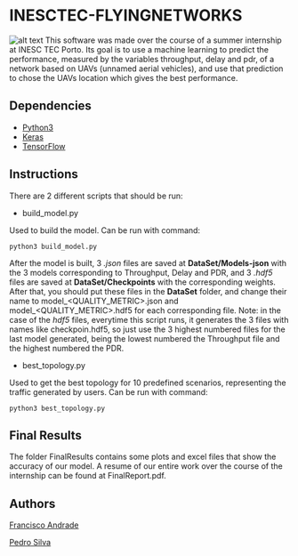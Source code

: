 # INESCTEC-FLYINGNETWORKS
![alt text](https://i.imgur.com/CIAJ5EA.jpg)
This software was made over the course of a summer internship at INESC TEC Porto. Its goal is to use a machine learning to predict the performance, measured by the variables throughput, delay and pdr, of a network based on UAVs (unnamed aerial vehicles), and use that prediction to chose the UAVs location which gives the best performance.

## Dependencies
* [Python3](https://www.python.org/downloads/)
* [Keras](http://keras.io/#installation)
* [TensorFlow](https://www.tensorflow.org/install/install_sources)

## Instructions
There are 2 different scripts that should be run:

- build_model.py

Used to build the model. Can be run with command:

`python3 build_model.py`

After the model is built, 3 *.json* files are saved at **DataSet/Models-json** with the 3 models corresponding to Throughput, Delay and PDR, and 3 *.hdf5* files are saved at **DataSet/Checkpoints** with the corresponding weights. After that, you should put these files in the **DataSet** folder, and change their name to model_<QUALITY_METRIC>.json and model_<QUALITY_METRIC>.hdf5 for each corresponding file.
Note: in the case of the *hdf5* files, everytime this script runs, it generates the 3 files with names like checkpoin<NUMBER>.hdf5, so just use the 3 highest numbered files for the last model generated, being the lowest numbered the Throughput file and the highest numbered the PDR. 

- best_topology.py

Used to get the best topology for 10 predefined scenarios, representing the traffic generated by users. Can be run with command:

`python3 best_topology.py`
  
 ## Final Results
  The folder FinalResults contains some plots and excel files that show the accuracy of our model. A resume of our entire work over the course of the internship can be found at FinalReport.pdf.
 
 ## Authors
 
 [Francisco Andrade](https://github.com/francis-andrade)
 
 [Pedro Silva](https://github.com/Peteraya)
  
